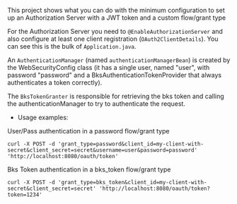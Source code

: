 This project shows what you can do with the minimum configuration to
set up an Authorization Server with a JWT token and a custom flow/grant type

For the Authorization Server you need to `@EnableAuthorizationServer`
and also configure at least one client registration
(`OAuth2ClientDetails`). You can see this is the bulk of
`Application.java`. 

An `AuthenticationManager` (named `authenticationManagerBean`) is created by 
the WebSecurityConfig class (it has a single user, named "user", with password 
"password" and a BksAuthenticationTokenProvider that always authenticates 
a token correctly).

The `BksTokenGranter` is responsible for retrieving the bks token and calling 
the authenticationManager to try to authenticate the request.

* Usage examples:

User/Pass authentication in a password flow/grant type
```
curl -X POST -d 'grant_type=password&client_id=my-client-with-secret&client_secret=secret&username=user&password=password' 'http://localhost:8080/oauth/token'
```


Bks Token authentication in a bks_token flow/grant type
```
curl -X POST -d 'grant_type=bks_token&client_id=my-client-with-secret&client_secret=secret' 'http://localhost:8080/oauth/token?token=1234'
```